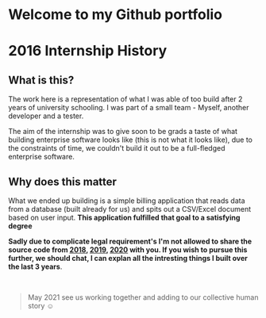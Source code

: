 # Welcome to my Github portfolio 
# 2016 Internship History

## What is this?

The work here is a representation of what I was able of too build after 2 years of university schooling. I was part of a small team - Myself, another developer and a tester. 

The aim of the internship was to give soon to be grads a taste of what building enterprise software looks like (this is not what it looks like), due to the constraints of time, we couldn't build it out to be a full-fledged enterprise software. 


## Why does this matter

 What we ended up building is a simple billing application that reads data from a database (built already for us) and spits out a CSV/Excel document based on user input. **This application fulfilled that goal to a satisfying degree**

 **Sadly due to complicate legal requirement's I'm not allowed to share the source code from [2018](https://github.com/Lwachira/2018-Work-History), [2019](https://github.com/Lwachira/2019-Work-History), [2020](https://github.com/Lwachira/2020-Work-History) with you. If you wish to pursue this further, we should chat, I can explan all the intresting things I built over the last 3 years**.

<br/>

> May 2021 see us working together and adding to our collective human story :relaxed:
